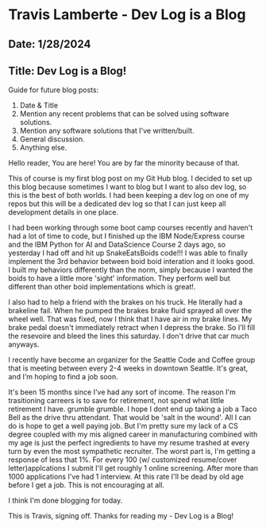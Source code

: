 # Travis Lamberte - Dev Log is a Blog

## Date: 1/28/2024

## Title: Dev Log is a Blog!

Guide for future blog posts:

1.  Date & Title
2.  Mention any recent problems that can be solved using software solutions.
3.  Mention any software solutions that I've written/built.
4.  General discussion.
5.  Anything else.

Hello reader, You are here! You are by far the minority because of that.

This of course is my first blog post on my Git Hub blog. I decided to set up this blog because sometimes I want to blog but I want to also dev log,
so this is the best of both worlds. I had been keeping a dev log on one of my repos but this will be a dedicated dev log so that I can just keep all development details in one place.

I had been working through some boot camp courses recently and haven't had a lot of time to code, but I finished up the IBM Node/Express course and the IBM Python for AI and DataScience Course 2 days ago, so yesterday I had off and hit up SnakeEatsBoids code!!! I was able to finally implement the 3rd behavior between boid boid interation and it looks good. I built my behaviors differently than the norm, simply because I wanted the boids to have a little more 'sight' information. They perform well but different than other boid implementations which is great!.

I also had to help a friend with the brakes on his truck. He literally had a brakeline fail. When he pumped the brakes brake fluid sprayed all over the wheel well. That was fixed, now I think that I have air in my brake lines. My brake pedal doesn't immediately retract when I depress the brake. So I'll fill the resevoire and bleed the lines this saturday. I don't drive that car much anyways.

I recently have become an organizer for the Seattle Code and Coffee group that is meeting between every 2-4 weeks in downtown Seattle. It's great, and I'm hoping to find a job soon.

It's been 15 months since I've had any sort of income. The reason I'm trasitioning carreers is to save for retirement, not spend what little retirement I have. grumble grumble. I hope I dont end up taking a job a Taco Bell as the drive thru attendant. That would be 'salt in the wound'. All I can do is hope to get a well paying job. But I'm pretty sure my lack of a CS degree coupled with my mis aligned career in manufacturing combined with my age is just the perfect ingredients to have my resume trashed at every turn by even the most sympathetic recruiter. The worst part is, I'm getting a response of less that 1%. For every 100 (w/ customized resume/cover letter)applcations I submit I'll get roughly 1 online screening. After more than 1000 applications I've had 1 interview. At this rate I'll be dead by old age before I get a job. This is not encouraging at all.

I think I'm done blogging for today.

This is Travis, signing off. Thanks for reading my - Dev Log is a Blog!
